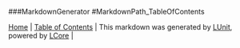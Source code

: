 ###MarkdownGenerator
#MarkdownPath_TableOfContents

[Home](../../README.md) | [Table of Contents](../../TableOfContents.md) | 
This markdown was generated by [LUnit](https://github.com/CodeSingularity/LUnit), powered by [LCore](https://github.com/CodeSingularity/LCore) | 

